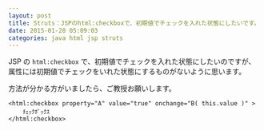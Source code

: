 ```yaml
---
layout: post
title: Struts：JSPのhtml:checkboxで、初期値でチェックを入れた状態にしたいです。
date: 2015-01-28 05:09:03
categories: java html jsp struts
---
```

<p>JSP の <code>html:checkbox</code> で、初期値でチェックを入れた状態にしたいのですが、属性には初期値でチェックをいれた状態にするものがないように思います。</p>

<p>方法が分かる方がいましたら、ご教授お願いします。</p>

<pre><code>&lt;html:checkbox property="A" value="true" onchange="B( this.value )" &gt;
    ﾁｪｯｸﾎﾞｯｸｽ
&lt;/html:checkbox&gt;
</code></pre>
